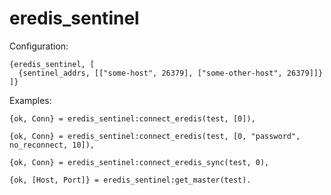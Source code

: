 eredis_sentinel
=====

Configuration:

    {eredis_sentinel, [
      {sentinel_addrs, [["some-host", 26379], ["some-other-host", 26379]]}
    ]}

Examples:

    {ok, Conn} = eredis_sentinel:connect_eredis(test, [0]),

    {ok, Conn} = eredis_sentinel:connect_eredis(test, [0, "password", no_reconnect, 10]),

    {ok, Conn} = eredis_sentinel:connect_eredis_sync(test, 0),

    {ok, [Host, Port]} = eredis_sentinel:get_master(test).
